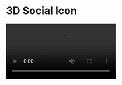 # 3D Social Icon

<video src='https://user-images.githubusercontent.com/30601503/109981062-e4cf3e00-7d43-11eb-9fd3-d7c50757d474.mov
'></video>

